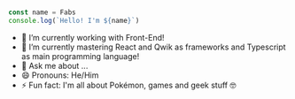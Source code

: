 ### 
``` javascript
const name = Fabs
console.log(`Hello! I'm ${name}`)
```

- 🔭 I’m currently working with Front-End!
- 🌱 I’m currently mastering React and Qwik as frameworks and Typescript as main programming language!
- 💬 Ask me about ...
- 😄 Pronouns: He/Him
- ⚡ Fun fact: I'm all about Pokémon, games and geek stuff 🤓
